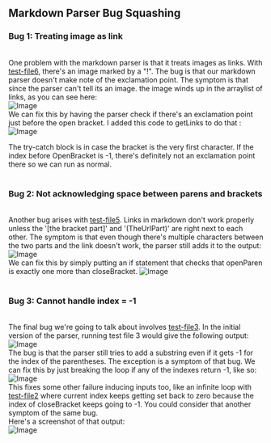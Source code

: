 ## Markdown Parser Bug Squashing
### Bug 1: Treating image as link
<br> One problem with the markdown parser is that it treats images as links. With [test-file6](https://github.com/rhankin214/markdown-parser/blob/main/test-file6.md), there's an image marked by a "!". The bug is that our markdown parser doesn't make note of the exclamation point. The symptom is that since the parser can't tell its an image. the image winds up in the arraylist of links, as you can see here: <br>
![Image](https://rhankin214.github.io/cse15l-lab-reports/Lab_2_Screenshots/Image_catching_output.png)<br>
We can fix this by having the parser check if there's an exclamation point just before the open bracket. I added this code to getLinks to do that : <br>
![Image](https://rhankin214.github.io/cse15l-lab-reports/Lab_2_Screenshots/Image_catching_changes.png) <br>

The try-catch block is in case the bracket is the very first character. If the index before OpenBracket is -1, there's definitely not an exclamation point there so we can run as normal.<br><br>

### Bug 2: Not acknowledging space between parens and brackets
<br> Another bug arises with [test-file5](https://github.com/rhankin214/markdown-parser/blob/main/test-file5.md). Links in markdown don't work properly unless the '[the bracket part]' and '(TheUrlPart)' are right next to each other. The symptom is that even though there's multiple characters between the two parts and the link doesn't work, the parser still adds it to the output: <br>
![Image](https://rhankin214.github.io/cse15l-lab-reports/Lab_2_Screenshots/Space_between_output.png)<br>
We can fix this by simply putting an if statement that checks that openParen is exactly one more than closeBracket.
![Image](https://rhankin214.github.io/cse15l-lab-reports/Lab_2_Screenshots/Space_between_changes.png) <br><br>

### Bug 3: Cannot handle index = -1
<br> The final bug we're going to talk about involves [test-file3](https://github.com/rhankin214/markdown-parser/blob/main/test-file3.md). In the initial version of the parser, running test file 3 would give the following output:<br>
![Image](https://rhankin214.github.io/cse15l-lab-reports/Lab_2_Screenshots/Bracket_without_paren_output.png)
<br> The bug is that the parser still tries to add a substring even if it gets -1 for the index of the parentheses. The exception is a symptom of that bug. We can fix this by just breaking the loop if any of the indexes return -1, like so:
![Image](https://rhankin214.github.io/cse15l-lab-reports/Lab_2_Screenshots/Bracket_without_paren_changes.png)
<br> This fixes some other failure inducing inputs too, like an infinite loop with [test-file2](https://github.com/rhankin214/markdown-parser/blob/main/test-file2.md) where current index keeps getting set back to zero because the index of closeBracket keeps going to -1. You could consider that another symptom of the same bug.<br>
Here's a screenshot of that output:<br>
![Image](https://rhankin214.github.io/cse15l-lab-reports/Lab_2_Screenshots/Bracket_without_paren_output2.png)
